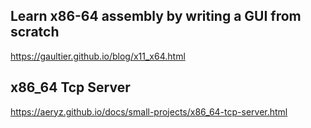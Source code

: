 ## Learn x86-64 assembly by writing a GUI from scratch

https://gaultier.github.io/blog/x11_x64.html


## x86_64 Tcp Server


https://aeryz.github.io/docs/small-projects/x86_64-tcp-server.html


